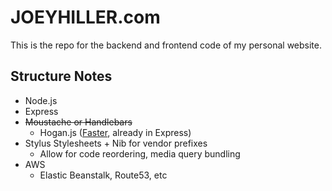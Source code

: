 JOEYHILLER.com
================

This is the repo for the backend and frontend code of my personal website.

Structure Notes
---------
* Node.js
* Express
* ~~Moustache or Handlebars~~
  * Hogan.js ([Faster](http://jsperf.com/template-mustachejs-hogan/8), already in Express)
* Stylus Stylesheets + Nib for vendor prefixes
  * Allow for code reordering, media query bundling
* AWS
  * Elastic Beanstalk, Route53, etc
